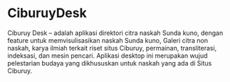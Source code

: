 # CiburuyDesk
Ciburuy Desk – adalah aplikasi direktori citra naskah Sunda kuno, dengan feature untuk memvisulisasikan naskah Sunda kuno, Galeri citra non naskah, karya ilmiah terkait riset situs Ciburuy, permainan, transliterasi, indeksasi, dan mesin pencari. Aplikasi desktop ini merupakan wujud pelestarian budaya yang dikhususkan untuk naskah yang ada di Situs Ciburuy.